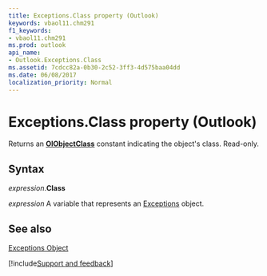```yaml
---
title: Exceptions.Class property (Outlook)
keywords: vbaol11.chm291
f1_keywords:
- vbaol11.chm291
ms.prod: outlook
api_name:
- Outlook.Exceptions.Class
ms.assetid: 7cdcc82a-0b30-2c52-3ff3-4d575baa04dd
ms.date: 06/08/2017
localization_priority: Normal
---
```



# Exceptions.Class property (Outlook)

Returns an **[OlObjectClass](Outlook.OlObjectClass.md)** constant indicating the object's class. Read-only.


## Syntax

_expression_.**Class**

_expression_ A variable that represents an [Exceptions](Outlook.Exceptions.md) object.


## See also


[Exceptions Object](Outlook.Exceptions.md)

[!include[Support and feedback](~/includes/feedback-boilerplate.md)]